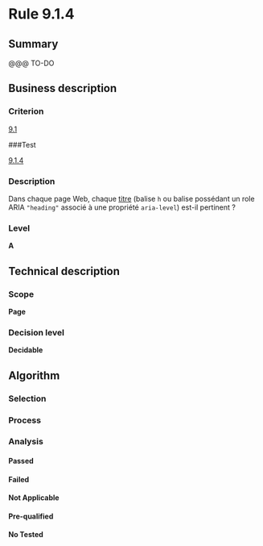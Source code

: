 # Rule 9.1.4

## Summary

@@@ TO-DO

## Business description

### Criterion

[9.1](http://references.modernisation.gouv.fr/sites/default/files/RGAA3_RC2-1/referentiel_technique.htm#crit-9-1)

###Test

[9.1.4](http://references.modernisation.gouv.fr/sites/default/files/RGAA3_RC2-1/referentiel_technique.htm#test-9-1-4)

### Description

Dans chaque page Web, chaque <a href="http://references.modernisation.gouv.fr/sites/default/files/RGAA3_RC2-1/glossaire.htm#mTitre">titre</a> (balise `h` ou balise poss&eacute;dant un role ARIA `"heading"` associ&eacute; &agrave; une propri&eacute;t&eacute; `aria-level`) est-il pertinent ?

### Level

**A**

## Technical description

### Scope

**Page**

### Decision level

**Decidable**

## Algorithm

### Selection

### Process

### Analysis

#### Passed

#### Failed

#### Not Applicable

#### Pre-qualified

#### No Tested 






